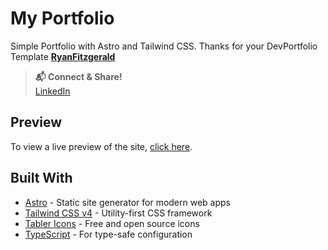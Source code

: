 # My Portfolio

Simple Portfolio with Astro and Tailwind CSS. Thanks for your DevPortfolio Template [**RyanFitzgerald**](https://github.com/RyanFitzgerald/)

> **📬 Connect & Share!**  
> <a href="https://www.linkedin.com/in/dendi-paugus-sukmaya" target="_blank" rel="noopener noreferrer">LinkedIn</a>

## Preview

To view a live preview of the site, <a href="https://dendipauguss.github.io/dps-portfolio" target="_blank" rel="noopener noreferrer">click here</a>.

## Built With

- <a href="https://astro.build/" target="_blank" rel="noopener noreferrer">Astro</a> - Static site generator for modern web apps
- <a href="https://tailwindcss.com/" target="_blank" rel="noopener noreferrer">Tailwind CSS v4</a> - Utility-first CSS framework
- <a href="https://tabler.io/icons" target="_blank" rel="noopener noreferrer">Tabler Icons</a> - Free and open source icons
- <a href="https://www.typescriptlang.org/" target="_blank" rel="noopener noreferrer">TypeScript</a> - For type-safe configuration
